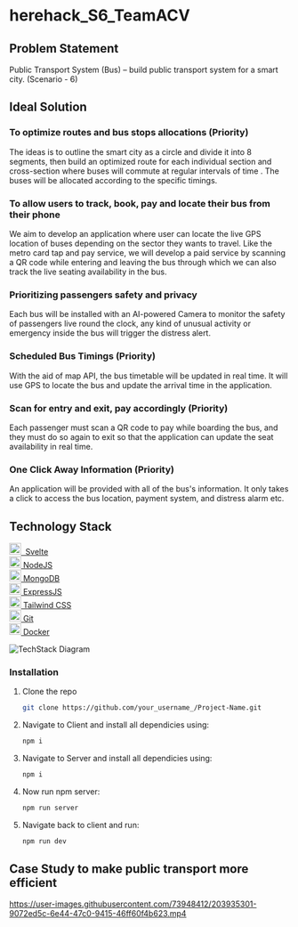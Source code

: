 # herehack_S6_TeamACV

<!-- Problem Statement -->
## Problem Statement
Public Transport System (Bus) – build public transport system for a smart city. (Scenario - 6)

## Ideal Solution

### To optimize routes and bus stops allocations (Priority)
The ideas is to outline the smart city as a circle and divide it into 8 segments, then build an optimized route for each individual section and cross-section where buses will commute at regular intervals of time . The buses will be allocated according to the specific timings. 

### To allow users to track, book, pay and locate their bus from their phone
We aim to develop an application where user can locate the live GPS location of buses depending on the sector they wants to travel. Like the metro card tap and pay service, we will develop a paid service by scanning a QR code while entering and leaving the bus through which we can also track the live seating availability in the bus. 

### Prioritizing passengers safety and privacy 
Each bus will be installed with an AI-powered Camera to monitor the safety of passengers live round the clock, any kind of unusual activity or emergency inside the bus will trigger the distress alert. 

### Scheduled Bus Timings (Priority)
With the aid of map API, the bus timetable will be updated in real time. It will use GPS to locate the bus and update the arrival time in the application.

### Scan for entry and exit, pay accordingly (Priority)
Each passenger must scan a QR code to pay while boarding the bus, and they must do so again to exit so that the application can update the seat availability in real time.

### One Click Away Information (Priority)
An application will be provided with all of the bus's information. It only takes a click to access the bus location, payment system, and distress alarm etc.


## Technology Stack

<a href="https://svelte.dev/" title="Svelte"><img src="https://github.com/get-icon/geticon/raw/master/icons/svelte-icon.svg" alt="Svelte" width="21px" height="21px">&nbsp; Svelte</a> <br>
<a href="https://nodejs.org/" title="Node.js"><img src="https://github.com/get-icon/geticon/raw/master/icons/nodejs-icon.svg" alt="Node.js" width="21px" height="21px">&nbsp;NodeJS</a> <br>
<a href="https://www.mongodb.org/" title="MongoDB"><img src="https://github.com/get-icon/geticon/raw/master/icons/mongodb-icon.svg" alt="MongoDB" width="21px" height="21px">&nbsp;MongoDB</a> <br>
<a href="https://expressjs.com/" title="Express"><img src="https://github.com/get-icon/geticon/raw/master/icons/express.svg" alt="Express" width="21px" height="21px">&nbsp;ExpressJS</a> <br>
<a href="https://tailwindcss.com/" title="Tailwind CSS"><img src="https://github.com/get-icon/geticon/raw/master/icons/tailwindcss-icon.svg" alt="Tailwind CSS" width="21px" height="21px">&nbsp;Tailwind CSS</a> <br>
<a href="https://git-scm.com/" title="Git"><img src="https://github.com/get-icon/geticon/raw/master/icons/git-icon.svg" alt="Git" width="21px" height="21px">&nbsp;Git</a> <br>
<a href="https://www.docker.com/" title="docker"><img src="https://github.com/get-icon/geticon/raw/master/icons/docker-icon.svg" alt="docker" width="21px" height="21px">&nbsp;Docker</a> <br>

![TechStack Diagram](https://user-images.githubusercontent.com/73948412/204052567-dabb307f-edeb-4649-aa57-73756260d267.png)

<!-- GETTING STARTED -->
<!--
## Getting Started

This is an example of how you may give instructions on setting up your project locally.
To get a local copy up and running follow these simple example steps.

### Prerequisites

This is an example of how to list things you need to use the software and how to install them.
* npm
  ```sh
  npm install npm@latest -g
  ```
-->

### Installation

<!-- 1. Get a free API Key at [https://example.com](https://example.com) -->
1. Clone the repo
   ```sh
   git clone https://github.com/your_username_/Project-Name.git
   ```
2. Navigate to Client and install all dependicies using:
   ```sh
   npm i
   ```
3. Navigate to Server and install all dependicies using:
   ```js
   npm i
   ```
4. Now run npm server:
    ```sh
   npm run server
   ```
5. Navigate back to client and run:
   ```sh
   npm run dev
   ```

## Case Study to make public transport more efficient

https://user-images.githubusercontent.com/73948412/203935301-9072ed5c-6e44-47c0-9415-46ff60f4b623.mp4




